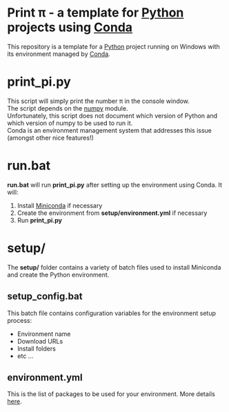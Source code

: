 # Print &pi; - a template for [Python](https://www.python.org/) projects using [Conda](https://docs.conda.io/en/latest/)

This repository is a template for a [Python](https://www.python.org/) project running on Windows with its environment managed by [Conda](https://docs.conda.io/en/latest/).

# print_pi.py
This script will simply print the number &pi; in the console window.  
The script depends on the [numpy](https://www.numpy.org/) module.  
Unfortunately, this script does not document which version of Python and which version of numpy to be used to run it.  
Conda is an environment management system that addresses this issue (amongst other nice features!)

# run.bat
**run.bat** will run **print_pi.py** after setting up the environment using Conda.
It will:
1. Install [Miniconda](https://docs.conda.io/en/latest/miniconda.html) if necessary
1. Create the environment from **setup/environment.yml** if necessary
1. Run **print_pi.py**

# setup/
The **setup/** folder contains a variety of batch files used to install Miniconda and create the Python environment.

## setup_config.bat
This batch file contains configuration variables for the environment setup process:
- Environment name
- Download URLs
- Install folders
- etc ...

## environment.yml
This is the list of packages to be used for your environment. More details [here](https://docs.conda.io/projects/conda/en/latest/user-guide/tasks/manage-environments.html#create-env-from-file).